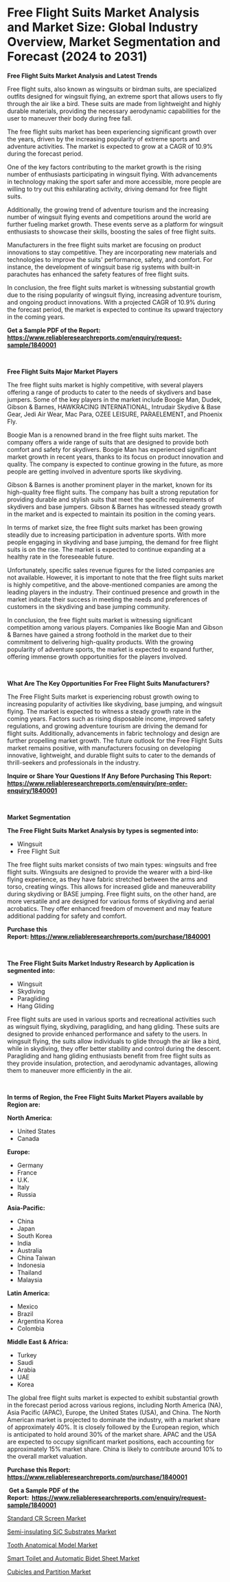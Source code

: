<p><h1>Free Flight Suits Market Analysis and Market Size: Global Industry Overview, Market Segmentation and Forecast (2024 to 2031)</h1></p><p><strong>Free Flight Suits Market Analysis and Latest Trends</strong></p>
<p><p>Free flight suits, also known as wingsuits or birdman suits, are specialized outfits designed for wingsuit flying, an extreme sport that allows users to fly through the air like a bird. These suits are made from lightweight and highly durable materials, providing the necessary aerodynamic capabilities for the user to maneuver their body during free fall.</p><p>The free flight suits market has been experiencing significant growth over the years, driven by the increasing popularity of extreme sports and adventure activities. The market is expected to grow at a CAGR of 10.9% during the forecast period.</p><p>One of the key factors contributing to the market growth is the rising number of enthusiasts participating in wingsuit flying. With advancements in technology making the sport safer and more accessible, more people are willing to try out this exhilarating activity, driving demand for free flight suits.</p><p>Additionally, the growing trend of adventure tourism and the increasing number of wingsuit flying events and competitions around the world are further fueling market growth. These events serve as a platform for wingsuit enthusiasts to showcase their skills, boosting the sales of free flight suits.</p><p>Manufacturers in the free flight suits market are focusing on product innovations to stay competitive. They are incorporating new materials and technologies to improve the suits' performance, safety, and comfort. For instance, the development of wingsuit base rig systems with built-in parachutes has enhanced the safety features of free flight suits.</p><p>In conclusion, the free flight suits market is witnessing substantial growth due to the rising popularity of wingsuit flying, increasing adventure tourism, and ongoing product innovations. With a projected CAGR of 10.9% during the forecast period, the market is expected to continue its upward trajectory in the coming years.</p></p>
<p><strong>Get a Sample PDF of the Report:&nbsp; <a href="https://www.reliableresearchreports.com/enquiry/request-sample/1840001">https://www.reliableresearchreports.com/enquiry/request-sample/1840001</a></strong></p>
<p>&nbsp;</p>
<p><strong>Free Flight Suits Major Market Players</strong></p>
<p><p>The free flight suits market is highly competitive, with several players offering a range of products to cater to the needs of skydivers and base jumpers. Some of the key players in the market include Boogie Man, Dudek, Gibson & Barnes, HAWKRACING INTERNATIONAL, Intrudair Skydive & Base Gear, Jedi Air Wear, Mac Para, OZEE LEISURE, PARAELEMENT, and Phoenix Fly. </p><p>Boogie Man is a renowned brand in the free flight suits market. The company offers a wide range of suits that are designed to provide both comfort and safety for skydivers. Boogie Man has experienced significant market growth in recent years, thanks to its focus on product innovation and quality. The company is expected to continue growing in the future, as more people are getting involved in adventure sports like skydiving.</p><p>Gibson & Barnes is another prominent player in the market, known for its high-quality free flight suits. The company has built a strong reputation for providing durable and stylish suits that meet the specific requirements of skydivers and base jumpers. Gibson & Barnes has witnessed steady growth in the market and is expected to maintain its position in the coming years.</p><p>In terms of market size, the free flight suits market has been growing steadily due to increasing participation in adventure sports. With more people engaging in skydiving and base jumping, the demand for free flight suits is on the rise. The market is expected to continue expanding at a healthy rate in the foreseeable future.</p><p>Unfortunately, specific sales revenue figures for the listed companies are not available. However, it is important to note that the free flight suits market is highly competitive, and the above-mentioned companies are among the leading players in the industry. Their continued presence and growth in the market indicate their success in meeting the needs and preferences of customers in the skydiving and base jumping community.</p><p>In conclusion, the free flight suits market is witnessing significant competition among various players. Companies like Boogie Man and Gibson & Barnes have gained a strong foothold in the market due to their commitment to delivering high-quality products. With the growing popularity of adventure sports, the market is expected to expand further, offering immense growth opportunities for the players involved.</p></p>
<p>&nbsp;</p>
<p><strong>What Are The Key Opportunities For Free Flight Suits Manufacturers?</strong></p>
<p><p>The Free Flight Suits market is experiencing robust growth owing to increasing popularity of activities like skydiving, base jumping, and wingsuit flying. The market is expected to witness a steady growth rate in the coming years. Factors such as rising disposable income, improved safety regulations, and growing adventure tourism are driving the demand for flight suits. Additionally, advancements in fabric technology and design are further propelling market growth. The future outlook for the Free Flight Suits market remains positive, with manufacturers focusing on developing innovative, lightweight, and durable flight suits to cater to the demands of thrill-seekers and professionals in the industry.</p></p>
<p><strong>Inquire or Share Your Questions If Any Before Purchasing This Report: <a href="https://www.reliableresearchreports.com/enquiry/pre-order-enquiry/1840001">https://www.reliableresearchreports.com/enquiry/pre-order-enquiry/1840001</a></strong></p>
<p>&nbsp;</p>
<p><strong>Market Segmentation</strong></p>
<p><strong>The Free Flight Suits Market Analysis by types is segmented into:</strong></p>
<p><ul><li>Wingsuit</li><li>Free Flight Suit</li></ul></p>
<p><p>The free flight suits market consists of two main types: wingsuits and free flight suits. Wingsuits are designed to provide the wearer with a bird-like flying experience, as they have fabric stretched between the arms and torso, creating wings. This allows for increased glide and maneuverability during skydiving or BASE jumping. Free flight suits, on the other hand, are more versatile and are designed for various forms of skydiving and aerial acrobatics. They offer enhanced freedom of movement and may feature additional padding for safety and comfort.</p></p>
<p><strong>Purchase this Report:&nbsp;<a href="https://www.reliableresearchreports.com/purchase/1840001">https://www.reliableresearchreports.com/purchase/1840001</a></strong></p>
<p>&nbsp;</p>
<p><strong>The Free Flight Suits Market Industry Research by Application is segmented into:</strong></p>
<p><ul><li>Wingsuit</li><li>Skydiving</li><li>Paragliding</li><li>Hang Gliding</li></ul></p>
<p><p>Free flight suits are used in various sports and recreational activities such as wingsuit flying, skydiving, paragliding, and hang gliding. These suits are designed to provide enhanced performance and safety to the users. In wingsuit flying, the suits allow individuals to glide through the air like a bird, while in skydiving, they offer better stability and control during the descent. Paragliding and hang gliding enthusiasts benefit from free flight suits as they provide insulation, protection, and aerodynamic advantages, allowing them to maneuver more efficiently in the air.</p></p>
<p>&nbsp;</p>
<p><strong>In terms of Region, the Free Flight Suits Market Players available by Region are:</strong></p>
<p>
    <p> <strong> North America: </strong>
        <ul>
            <li>United States</li>
            <li>Canada</li>
        </ul>
        </p> 
    <p> <strong> Europe: </strong>
        <ul>
            <li>Germany</li>
            <li>France</li>
            <li>U.K.</li>
            <li>Italy</li>
            <li>Russia</li>
        </ul>
        </p> 
    <p> <strong> Asia-Pacific: </strong>
        <ul>
            <li>China</li>
            <li>Japan</li>
            <li>South Korea</li>
            <li>India</li>
            <li>Australia</li>
            <li>China Taiwan</li>
            <li>Indonesia</li>
            <li>Thailand</li>
            <li>Malaysia</li>
        </ul>
        </p> 
    <p> <strong> Latin America: </strong>
        <ul>
            <li>Mexico</li>
            <li>Brazil</li>
            <li>Argentina Korea</li>
            <li>Colombia</li>
        </ul>
        </p> 
    <p> <strong> Middle East & Africa: </strong>
        <ul>
            <li>Turkey</li>
            <li>Saudi</li>
            <li>Arabia</li>
            <li>UAE</li>
            <li>Korea</li>
        </ul>
    </p>
    </p>
<p><p>The global free flight suits market is expected to exhibit substantial growth in the forecast period across various regions, including North America (NA), Asia Pacific (APAC), Europe, the United States (USA), and China. The North American market is projected to dominate the industry, with a market share of approximately 40%. It is closely followed by the European region, which is anticipated to hold around 30% of the market share. APAC and the USA are expected to occupy significant market positions, each accounting for approximately 15% market share. China is likely to contribute around 10% to the overall market valuation.</p></p>
<p><strong>Purchase this Report: <a href="https://www.reliableresearchreports.com/purchase/1840001">https://www.reliableresearchreports.com/purchase/1840001</a></strong></p>
<p>&nbsp;<strong>Get a Sample PDF of the Report:&nbsp;&nbsp;<a href="https://www.reliableresearchreports.com/enquiry/request-sample/1840001">https://www.reliableresearchreports.com/enquiry/request-sample/1840001</a></strong></p>
<p><strong></strong></p>
<p><p><a href="https://issuu.com/reportprime-2/docs/standard-cr-screen-market-size-2030.pptx">Standard CR Screen Market</a></p><p><a href="https://issuu.com/reportprime-2/docs/semi-insulating-sic-substrates-market-size-2030.pp">Semi-insulating SiC Substrates Market</a></p><p><a href="https://issuu.com/reportprime-2/docs/tooth-anatomical-model-market-size-2030.pptx">Tooth Anatomical Model Market</a></p><p><a href="https://github.com/laholand/Market-Research-Report-List-1/blob/main/smart-toilet-and-automatic-bidet-sheet-market.md">Smart Toilet and Automatic Bidet Sheet Market</a></p><p><a href="https://github.com/angelajermaine/Market-Research-Report-List-1/blob/main/cubicles-and-partition-market.md">Cubicles and Partition Market</a></p></p>